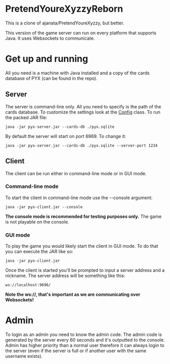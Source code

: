 # PretendYoureXyzzyReborn
This is a clone of ajanata/PretendYoureXyzzy, but better.

This version of the game server can run on every platform that supports Java. It uses Websockets to communicate.

# Get up and running
All you need is a machine with Java installed and a copy of the cards database of PYX (can be found in the repo).
## Server
The server is command-line only. All you need to specify is the path of the cards database. To customize the settings look at the [Config](https://github.com/devgianlu/PretendYoureXyzzyReborn/tree/master/server/src/com/gianlu/pyxreborn/server/Config.java) class.
To run the packed JAR file:

    java -jar pyx-server.jar --cards-db ./pyx.sqlite
    
By default the server will start on port 6969. To change it:

    java -jar pyx-server.jar --cards-db ./pyx.sqlite --server-port 1234
    
## Client
The client can be run either in command-line mode or in GUI mode.
### Command-line mode
To start the client in command-line mode use the --console argument:

    java -jar pyx-client.jar --console
    
**The console mode is recommended for testing purposes only.** The game is not playable on the console.
### GUI mode
To play the game you would likely start the client in GUI mode. To do that you can execute the JAR like so:

    java -jar pyx-client.jar
    
Once the client is started you'll be prompted to input a server address and a nickname. The server address will be something like this:

    ws://localhost:9696/
    
**Note the ws://, that's important as we are communicating over Websockets!**

# Admin
To login as an admin you need to know the admin code. The admin code is generated by the server every 60 seconds and it's outputted to the console.
Admin has higher priority than a normal user therefore it can always login to the server (even if the server is full or if another user with the same username exists).

